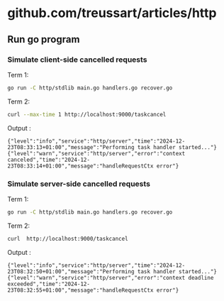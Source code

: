 # github.com/treussart/articles/http

## Run go program

### Simulate client-side cancelled requests

Term 1:
````bash
go run -C http/stdlib main.go handlers.go recover.go
````

Term 2:
````bash
curl --max-time 1 http://localhost:9000/taskcancel
````

Output :

```
{"level":"info","service":"http/server","time":"2024-12-23T08:33:13+01:00","message":"Performing task handler started..."}
{"level":"warn","service":"http/server","error":"context canceled","time":"2024-12-23T08:33:14+01:00","message":"handleRequestCtx error"}
```

### Simulate server-side cancelled requests

Term 1:
````bash
go run -C http/stdlib main.go handlers.go recover.go
````

Term 2:
```bash
curl  http://localhost:9000/taskcancel
```

Output :

```
{"level":"info","service":"http/server","time":"2024-12-23T08:32:50+01:00","message":"Performing task handler started..."}
{"level":"warn","service":"http/server","error":"context deadline exceeded","time":"2024-12-23T08:32:55+01:00","message":"handleRequestCtx error"}
```
